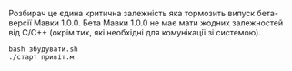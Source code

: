 Розбирач це єдина критична залежність яка тормозить випуск бета-версії Мавки 1.0.0.
Бета Мавки 1.0.0 не має мати жодних залежностей від C/C++ (окрім тих, які необхідні для комунікації зі системою).

```shell
bash збудувати.sh
./старт привіт.м
```